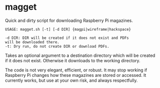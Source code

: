 # magget
Quick and dirty script for downloading Raspberry Pi magazines.

```
USAGE: magget.sh [-t] [-d DIR] {magpi|wireframe|hackspace}

-d DIR: DIR will be created if it does not exist and PDFs
will be downloaded there.
-t: Dry run, do not create DIR or download PDFs.
```

Takes an optional argument to a destination directory which will be 
created if it does not exist. Otherwise it downloads to the working directory.

The code is not very elegant, efficient, or robust. It may stop working
if Raspberry Pi changes how these magazines are stored or accessed. It
currently works, but use at your own risk, and always respectfully.

